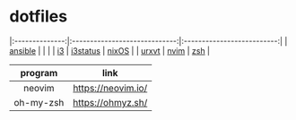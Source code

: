 # dotfiles
|:--------------:|:-----------------------------:|:--------------------------:|
| [ansible](./ansible) |                         |                            |
| [i3](./i3)           | [i3status](./i3status)  | [nixOS](./nix)             |
| [urxvt](./urxvt)     | [nvim](./nvim)            | [zsh](./zsh)             |

| **program**    |**link**                                                    |
|:--------------:|:----------------------------------------------------------:|
| neovim         |https://neovim.io/                                          |
| oh-my-zsh      |https://ohmyz.sh/                                           |
